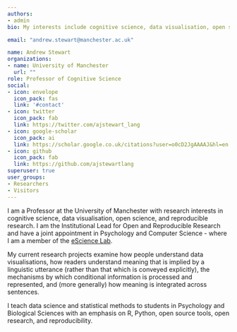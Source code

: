 ```yaml
---
authors:
- admin
bio: My interests include cognitive science, data visualisation, open science, and reproducible research. I am a fellow of the Software Sustainability Institute.

email: "andrew.stewart@manchester.ac.uk"

name: Andrew Stewart
organizations:
- name: University of Manchester
  url: ""
role: Professor of Cognitive Science
social:
- icon: envelope
  icon_pack: fas
  link: '#contact'
- icon: twitter
  icon_pack: fab
  link: https://twitter.com/ajstewart_lang
- icon: google-scholar
  icon_pack: ai
  link: https://scholar.google.co.uk/citations?user=o0cD2JgAAAAJ&hl=en
- icon: github
  icon_pack: fab
  link: https://github.com/ajstewartlang
superuser: true
user_groups:
- Researchers
- Visitors
---
```


I am a Professor at the University of Manchester with research interests in cognitive science, data visualisation, open science, and reproducible research. I am the Institutional Lead for Open and Reproducible Research and have a joint appointment in Psychology and Computer Science - where I am a member of the [eScience Lab](https://esciencelab.org.uk/). 

My current research projects examine how people understand data visualisations, how readers understand meaning that is implied by a linguistic utterance (rather than that which is conveyed explicitly), the mechanisms by which conditional information is processed and represented, and (more generally) how meaning is integrated across sentences.  

I teach data science and statistical methods to students in Psychology and Biological Sciences with an emphasis on R, Python, open source tools, open research, and reproducibility.  
